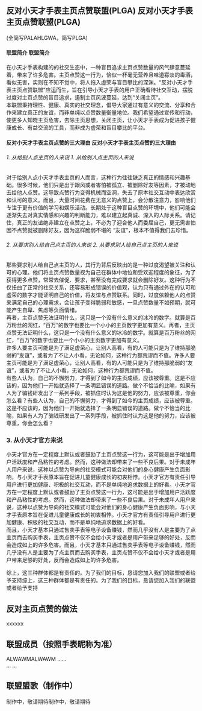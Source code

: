 ## 反对小天才手表主页点赞联盟(PLGA) 反对小天才手表主页点赞联盟(PLGA)
(全简写PALAHLGWA，简写PLGA)  

#### 联盟简介 联盟简介
在小天才手表构建的的社交生态中，一种盲目追求主页点赞数量的风气肆意蔓延着，带来了许多危害。主页点赞这一行为，恰似一杯毫无营养且味道寡淡的毒酒，看似无害，实则在不知不觉中，将人拖入虚荣与盲目攀比的深渊。“反对小天才手表主页点赞联盟”应运而生，旨在引导小天才手表的用户正确看待社交互动，摆脱过度对主页点赞的盲目追求，遏制主页风波蔓延，达到“关闭主页”。  
本联盟秉持理性、健康、真实的社交理念，倡导大家通过有意义的交流、分享和合作来建立真正的友谊，而非单纯以点赞数量衡量地位。我们希望通过宣传和行动，使更多人知晓主页危害，去除主页思想，关闭主页，让小天才手表成为促进孩子健康成长、有益交流的工具，而非成为虚荣和盲目攀比的平台。

#### 反对小天才手表主页点赞的三大理由   反对小天才手表主页点赞的三大理由  

###### 1. 从给别人点主页的人来说   1. 从给别人点主页的人来说  
对于给别人点小天才手表主页的人而言，这种行为往往缺乏真正的情感和兴趣基础。很多时候，他们只是出于跟风或者害怕被孤立、被删除好友等因素，才被动地去给他人点赞。这导致点赞行为变得机械而空洞，失去了原本社交互动中表达欣赏和认可的意义。而且，大量时间花费在无意义的点赞上，会分散注意力，影响他们专注于更有价值的学习和娱乐活动。长期处于这种盲目点赞的环境中，他们可能会逐渐失去对真实情感和兴趣的判断能力，难以建立起真诚、深入的人际关系。请记住，真正的友谊绝非建立在点赞之上，不必为了迎合他人而委屈自己，更无需害怕因不点赞就被删除好友，因为这样脆弱不堪的 “友谊”，根本不值得我们去珍惜。

###### 2. 从要求别人给自己点主页的人来说    2. 从要求别人给自己点主页的人来说   
那些要求别人给自己点主页的人，其行为背后反映出的是一种过度渴望被关注和认可的心理。他们将主页点赞数量视为自己在群体中地位和受欢迎程度的象征，为了获得更多点赞，常常去催促、要求，甚至没有完成要求就会删除好友。这种行为不仅扭曲了正常的社交关系，还容易形成错误的价值观，认为只有通过外在的认可和虚荣的数字才能证明自己的价值，将友谊与点赞联系。同时，过度依赖他人的点赞来满足自己的心理需求，会让孩子变得脆弱和敏感，一旦点赞数量不如预期，就可能产生自卑、焦虑等负面情绪。   
再者，主页点赞无法证明什么，这只是一个没有什么意义的冰冷的数字。就算是百万粉丝的网红，“百万”的数字也要比一个小小的主页数字更加有意义。再者，主页点赞无法证明什么，这只是一个没有什么意义的冰冷的数字。就算是百万粉丝的网红，“百万”的数字也要比一个小小的主页数字更加有意义。  
许多人要主页可能是为了满足虚荣心，让别人高看，有的人可能只是为了维持那脆弱的“友谊”，或者为了不让人小看。无论如何，这种行为都荒谬而不值。许多人要主页可能是为了满足虚荣心，让别人高看，有的人可能只是为了维持那脆弱的“友谊”，或者为了不让人小看。无论如何，这种行为都荒谬而不值。  
有些人认为，自己的不懈努力，才得到了如今的主页成绩，应该被尊重。这是不应该的，因为他们一开始就选择了一条明显错误的道路。做个不恰当的比喻，如果有人为了骗钱研发出了一系列手段，被抓住时认为这是他的努力，应该被尊重，你会怎么看？有些人认为，自己的不懈努力，才得到了如今的主页成绩，应该被尊重。这是不应该的，因为他们一开始就选择了一条明显错误的道路。做个不恰当的比喻，如果有人为了骗钱研发出了一系列手段，被抓住时认为这是他的努力，应该被尊重，你会怎么看？

### 3. 从小天才官方来说  
小天才官方在一定程度上默认或者鼓励了主页点赞这一行为，这可能是出于增加用户活跃度和产品粘性的考虑。然而，这种做法却带来了一些不良后果。对于未成年人用户来说，这种以点赞为导向的社交模式可能会对他们的身心健康产生负面影响，与小天才手表原本旨在促进儿童健康成长的初衷相悖。小天才官方有责任引导用户进行更加健康、积极的社交互动，而不是单纯地追求数据上的好看。小天才官方在一定程度上默认或者鼓励了主页点赞这一行为，这可能是出于增加用户活跃度和产品粘性的考虑。然而，这种做法却带来了一些不良后果。对于未成年人用户来说，这种以点赞为导向的社交模式可能会对他们的身心健康产生负面影响，与小天才手表原本旨在促进儿童健康成长的初衷相悖。小天才官方有责任引导用户进行更加健康、积极的社交互动，而不是单纯地追求数据上的好看。    
而且，小天才基本只通过售卖手表等电子设备赚钱，然而几乎没有人是主要为了点主页而去购买手表，主页点赞不仅不会给小天才或者是用户带来足够的好处，反而会造成如上的许多危害。而且，小天才基本只通过售卖手表等电子设备赚钱，然而几乎没有人是主要为了点主页而去购买手表，主页点赞不仅不会给小天才或者是用户带来足够的好处，反而会造成如上的许多危害。

综上，这三种群体都是有责任的。为了我们的目标，恳请您加入我们的联盟或者给予支持综上，这三种群体都是有责任的。为了我们的目标，恳请您加入我们的联盟或者给予支持

## 反对主页点赞的做法
xxxxxx
## 联盟成员（按照手表昵称为准）

ALWAWMALWAWM
......   
...   ...   

## 联盟盟歌（制作中） 
制作中，敬请期待制作中，敬请期待

